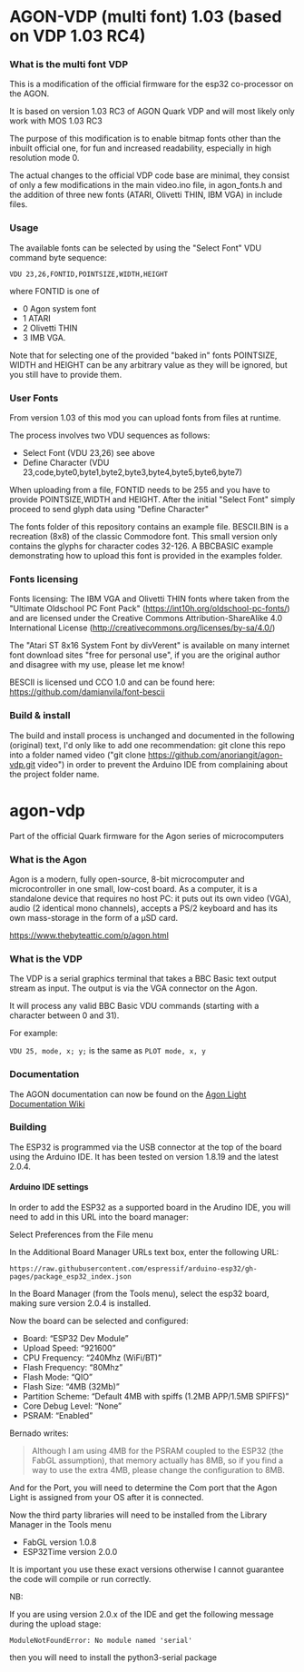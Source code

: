 # AGON-VDP (multi font) 1.03 (based on VDP 1.03 RC4)

### What is the multi font VDP

This is a modification of the official firmware for the esp32 co-processor on the AGON.

It is based on version 1.03 RC3 of AGON Quark VDP and will most likely only work with MOS 1.03 RC3

The purpose of this modification is to enable bitmap fonts other than the inbuilt official one, for fun and increased readability, especially in high resolution mode 0. 

The actual changes to the official VDP code base are minimal, they consist of only a few modifications in the main video.ino file, in agon_fonts.h and the addition of three new fonts (ATARI, Olivetti THIN, IBM VGA) in include files.

### Usage

The available fonts can be selected by using the "Select Font" VDU command byte sequence: 

`VDU 23,26,FONTID,POINTSIZE,WIDTH,HEIGHT`

where FONTID is one of 
- 0 Agon system font
- 1 ATARI
- 2 Olivetti THIN
- 3 IMB VGA.

Note that for selecting one of the provided "baked in" fonts POINTSIZE, WIDTH and HEIGHT can be any arbitrary value as they will be ignored, but you still have to provide them.


### User Fonts

From version 1.03 of this mod you can upload fonts from files at runtime.

The process involves two VDU sequences as follows:

- Select Font (VDU 23,26) see above 
- Define Character (VDU 23,code,byte0,byte1,byte2,byte3,byte4,byte5,byte6,byte7)
 
When uploading from a file, FONTID needs to be 255 and you have to provide POINTSIZE,WIDTH and HEIGHT. After the initial "Select Font" simply proceed to send glyph data using "Define Character"

The fonts folder of this repository contains an example file. BESCII.BIN is a recreation (8x8) of the classic Commodore font. This small version only contains the glyphs for character codes 32-126. A BBCBASIC example demonstrating how to upload this font is provided in the examples folder.

### Fonts licensing

Fonts licensing: The IBM VGA and Olivetti THIN fonts where taken from the "Ultimate Oldschool PC Font Pack" (https://int10h.org/oldschool-pc-fonts/) and are licensed under the Creative Commons Attribution-ShareAlike 4.0 International License (http://creativecommons.org/licenses/by-sa/4.0/)

The "Atari ST 8x16 System Font by divVerent" is available on many internet font download sites "free for personal use", if you are the original author and disagree with my use, please let me know!

BESCII is licensed und CCO 1.0 and can be found here: https://github.com/damianvila/font-bescii  

### Build & install
 
The build and install process is unchanged and documented in the following (original) text, I'd only like to add one recommendation: git clone this repo into a folder named video ("git clone https://github.com/anoriangit/agon-vdp.git video") in order to prevent the Arduino IDE from complaining about the project folder name.

# agon-vdp

Part of the official Quark firmware for the Agon series of microcomputers

### What is the Agon

Agon is a modern, fully open-source, 8-bit microcomputer and microcontroller in one small, low-cost board. As a computer, it is a standalone device that requires no host PC: it puts out its own video (VGA), audio (2 identical mono channels), accepts a PS/2 keyboard and has its own mass-storage in the form of a µSD card.

https://www.thebyteattic.com/p/agon.html

### What is the VDP

The VDP is a serial graphics terminal that takes a BBC Basic text output stream as input. The output is via the VGA connector on the Agon.

It will process any valid BBC Basic VDU commands (starting with a character between 0 and 31).

For example:

`VDU 25, mode, x; y;` is the same as `PLOT mode, x, y` 

### Documentation

The AGON documentation can now be found on the [Agon Light Documentation Wiki](https://github.com/breakintoprogram/agon-docs/wiki)

### Building

The ESP32 is programmed via the USB connector at the top of the board using the Arduino IDE. It has been tested on version 1.8.19 and the latest 2.0.4.

#### Arduino IDE settings

In order to add the ESP32 as a supported board in the Arudino IDE, you will need to add in this URL into the board manager:

Select Preferences from the File menu

In the Additional Board Manager URLs text box, enter the following URL:

`https://raw.githubusercontent.com/espressif/arduino-esp32/gh-pages/package_esp32_index.json`

In the Board Manager (from the Tools menu), select the esp32 board, making sure version 2.0.4 is installed.

Now the board can be selected and configured:

* Board: “ESP32 Dev Module”
* Upload Speed: “921600”
* CPU Frequency: “240Mhz (WiFi/BT)”
* Flash Frequency: “80Mhz”
* Flash Mode: “QIO”
* Flash Size: “4MB (32Mb)”
* Partition Scheme: “Default 4MB with spiffs (1.2MB APP/1.5MB SPIFFS)”
* Core Debug Level: “None”
* PSRAM: “Enabled”

Bernado writes:

> Although I am using 4MB for the PSRAM coupled to the ESP32 (the FabGL assumption), that memory actually has 8MB, so if you find a way to use the extra 4MB, please change the configuration to 8MB.

And for the Port, you will need to determine the Com port that the Agon Light is assigned from your OS after it is connected.

Now the third party libraries will need to be installed from the Library Manager in the Tools menu

* FabGL version 1.0.8
* ESP32Time version 2.0.0

It is important you use these exact versions otherwise I cannot guarantee the code will compile or run correctly.

NB:

If you are using version 2.0.x of the IDE and get the following message during the upload stage:

`ModuleNotFoundError: No module named 'serial'`

then you will need to install the python3-serial package